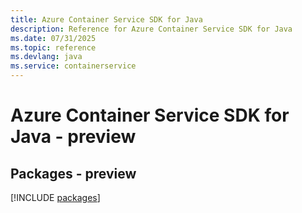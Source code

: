 ```yaml
---
title: Azure Container Service SDK for Java
description: Reference for Azure Container Service SDK for Java
ms.date: 07/31/2025
ms.topic: reference
ms.devlang: java
ms.service: containerservice
---
```

# Azure Container Service SDK for Java - preview
## Packages - preview
[!INCLUDE [packages](container-service-index.md)]